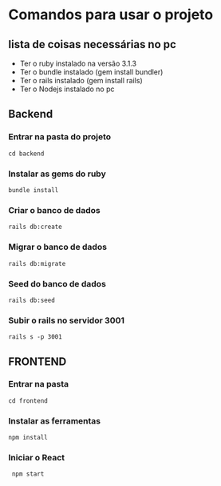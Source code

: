 # Comandos para usar o projeto

## lista de coisas necessárias no pc

<ul>
  <li> Ter o ruby instalado na versão 3.1.3 </li>
  <li> Ter o bundle instalado <bold> (gem install bundler)</bold></li>
  <li> Ter o rails instalado <bold> (gem install rails)</bold></li>
  <li> Ter o Nodejs instalado no pc </li>
</ul>

## Backend

### Entrar na pasta do projeto

```cd backend```

### Instalar as gems do ruby

```bundle install```

### Criar o banco de dados

```rails db:create```

### Migrar o banco de dados

```rails db:migrate```

### Seed do banco de dados

```rails db:seed```

### Subir o rails no servidor 3001

```rails s -p 3001```

## FRONTEND

### Entrar na pasta

``` cd frontend ```

### Instalar as ferramentas

``` npm install ```

### Iniciar o React

``` npm start```

